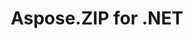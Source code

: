 ---
title: Aspose.ZIP for .NET
type: docs
weight: 10
url: /zh/net/
keywords: "Aspose.ZIP for .NET, Aspose ZIP, Aspose API Reference."
description: Aspose.ZIP for .NET 是一个灵活且易于使用的 .NET API，可让您使用标准 ZIP 格式的文件压缩。
is_root: true
---